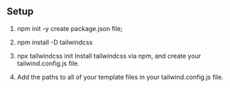 ## Setup

1. npm init -y
create package.json  file;
2. npm install -D tailwindcss
3. npx tailwindcss init
Install tailwindcss via npm, and create your tailwind.config.js file.

4. Add the paths to all of your template files in your tailwind.config.js file.
